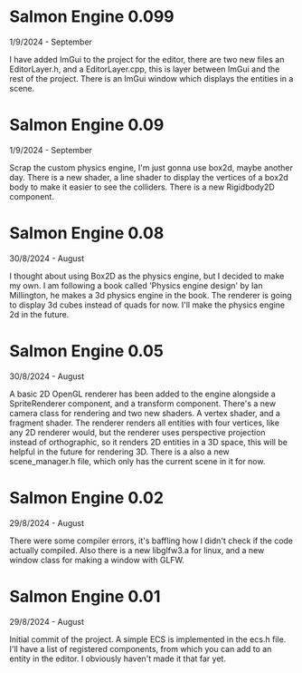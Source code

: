 # Salmon Engine 0.099
1/9/2024 - September

I have added ImGui to the project for the editor, there are two new files an EditorLayer.h,
and a EditorLayer.cpp, this is layer between ImGui and the rest of the project.
There is an ImGui window which displays the entities in a scene.

# Salmon Engine 0.09
1/9/2024 - September

Scrap the custom physics engine, I'm just gonna use box2d, maybe another day.
There is a new shader, a line shader to display the vertices of a box2d body to make
it easier to see the colliders. There is a new Rigidbody2D component.

# Salmon Engine 0.08
30/8/2024 - August

I thought about using Box2D as the physics engine, but I decided to make my own.
I am following a book called 'Physics engine design' by Ian Millington,
he makes a 3d physics engine in the book.
The renderer is going to display 3d cubes instead of quads for now.
I'll make the physics engine 2d in the future.

# Salmon Engine 0.05
30/8/2024 - August

A basic 2D OpenGL renderer has been added to the engine alongside a SpriteRenderer component,
and a transform component. There's a new camera class for rendering and two new shaders.
A vertex shader, and a fragment shader. The renderer renders all entities with four vertices,
like any 2D renderer would, but the renderer uses perspective projection instead of orthographic,
so it renders 2D entities in a 3D space, this will be helpful in the future for rendering 3D.
There is a also a new scene_manager.h file, which only has the current scene in it for now.

# Salmon Engine 0.02
29/8/2024 - August

There were some compiler errors, it's baffling how I didn't check if the code actually compiled.
Also there is a new libglfw3.a for linux, and a new window class for making a window with GLFW.

# Salmon Engine 0.01
29/8/2024 - August

Initial commit of the project. A simple ECS is implemented in the ecs.h file.
I'll have a list of registered components, from which you can add to an entity in the editor.
I obviously haven't made it that far yet.
